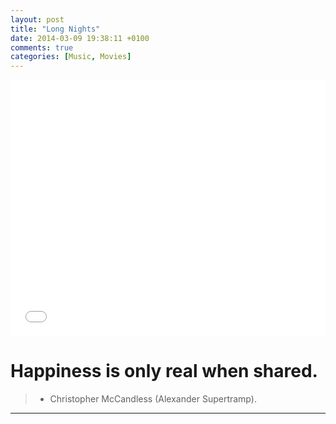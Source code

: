 ```yaml
---
layout: post
title: "Long Nights"
date: 2014-03-09 19:38:11 +0100
comments: true
categories: [Music, Movies]
---
```


<iframe src="//www.youtube.com/embed/mev_FBj0Fyk?hl=hu_HU&hd=1&vq=hd720&rel=0&showinfo=0&modestbranding=0&autohide=1&showsearch=0&version=3&fs=1&iv_load_policy=3" width="100%" height="410" frameborder="0" allowfullscreen></iframe>

# Happiness is only real when shared.

> - Christopher McCandless (Alexander Supertramp).

---
